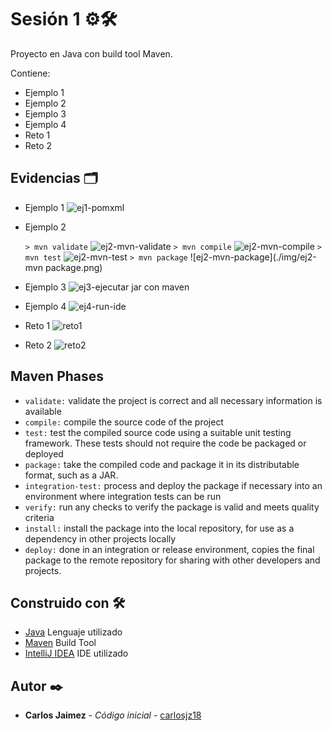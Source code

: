 # Sesión 1 ⚙🛠️

Proyecto en Java con build tool Maven.

Contiene:

- Ejemplo 1
- Ejemplo 2
- Ejemplo 3
- Ejemplo 4
- Reto 1
- Reto 2

## Evidencias 🗂️

- Ejemplo 1
  ![ej1-pomxml](./img/ej1-pomxml.png)

- Ejemplo 2

  `> mvn validate`
  ![ej2-mvn-validate](./img/ej2-mvn-validate.png)
  `> mvn compile`
  ![ej2-mvn-compile](./img/ej2-mvn-compile.png)
  `> mvn test`
  ![ej2-mvn-test](./img/ej2-mvn-test.png)
  `> mvn package`
  ![ej2-mvn-package](./img/ej2-mvn package.png)

- Ejemplo 3
  ![ej3-ejecutar jar con maven](./img/ej3-ejecutar-jar-con-maven.png)

- Ejemplo 4
  ![ej4-run-ide](./img/ej4-run-ide.png)

- Reto 1
  ![reto1](./img/reto1.png)

- Reto 2
  ![reto2](./img/reto2.png)

## Maven Phases

- `validate:` validate the project is correct and all necessary information is available
- `compile:` compile the source code of the project
- `test:` test the compiled source code using a suitable unit testing framework. These tests should not require the code
  be packaged or deployed
- `package:` take the compiled code and package it in its distributable format, such as a JAR.
- `integration-test:` process and deploy the package if necessary into an environment where integration tests can be run
- `verify:` run any checks to verify the package is valid and meets quality criteria
- `install:` install the package into the local repository, for use as a dependency in other projects locally
- `deploy:` done in an integration or release environment, copies the final package to the remote repository for sharing
  with other developers and projects.

## Construido con 🛠️

* [Java]() Lenguaje utilizado
* [Maven]() Build Tool
* [IntelliJ IDEA]() IDE utilizado

## Autor ✒️

* **Carlos Jaimez** - *Código inicial* - [carlosjz18](https://github.com/carlosjz18)
